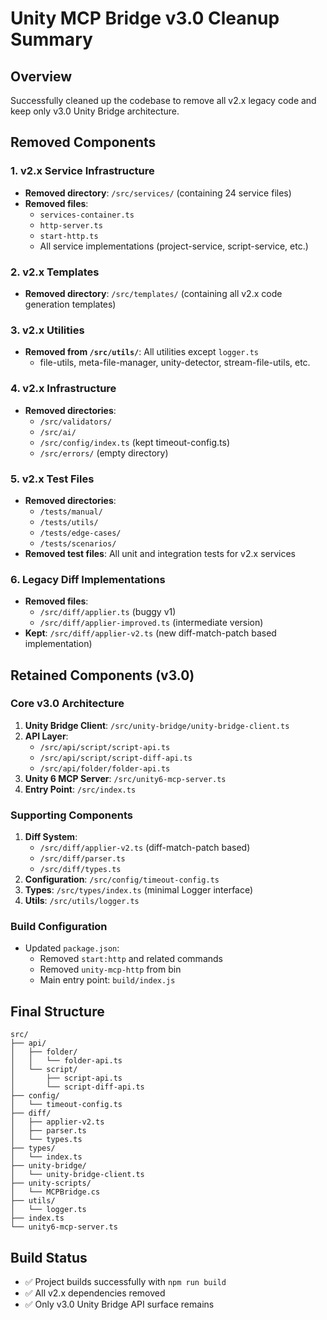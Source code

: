 # Unity MCP Bridge v3.0 Cleanup Summary

## Overview
Successfully cleaned up the codebase to remove all v2.x legacy code and keep only v3.0 Unity Bridge architecture.

## Removed Components

### 1. v2.x Service Infrastructure
- **Removed directory**: `/src/services/` (containing 24 service files)
- **Removed files**: 
  - `services-container.ts`
  - `http-server.ts`
  - `start-http.ts`
  - All service implementations (project-service, script-service, etc.)

### 2. v2.x Templates
- **Removed directory**: `/src/templates/` (containing all v2.x code generation templates)

### 3. v2.x Utilities
- **Removed from `/src/utils/`**: All utilities except `logger.ts`
  - file-utils, meta-file-manager, unity-detector, stream-file-utils, etc.

### 4. v2.x Infrastructure
- **Removed directories**:
  - `/src/validators/`
  - `/src/ai/`
  - `/src/config/index.ts` (kept timeout-config.ts)
  - `/src/errors/` (empty directory)

### 5. v2.x Test Files
- **Removed directories**:
  - `/tests/manual/`
  - `/tests/utils/`
  - `/tests/edge-cases/`
  - `/tests/scenarios/`
- **Removed test files**: All unit and integration tests for v2.x services

### 6. Legacy Diff Implementations
- **Removed files**:
  - `/src/diff/applier.ts` (buggy v1)
  - `/src/diff/applier-improved.ts` (intermediate version)
- **Kept**: `/src/diff/applier-v2.ts` (new diff-match-patch based implementation)

## Retained Components (v3.0)

### Core v3.0 Architecture
1. **Unity Bridge Client**: `/src/unity-bridge/unity-bridge-client.ts`
2. **API Layer**:
   - `/src/api/script/script-api.ts`
   - `/src/api/script/script-diff-api.ts`
   - `/src/api/folder/folder-api.ts`
3. **Unity 6 MCP Server**: `/src/unity6-mcp-server.ts`
4. **Entry Point**: `/src/index.ts`

### Supporting Components
1. **Diff System**:
   - `/src/diff/applier-v2.ts` (diff-match-patch based)
   - `/src/diff/parser.ts`
   - `/src/diff/types.ts`
2. **Configuration**: `/src/config/timeout-config.ts`
3. **Types**: `/src/types/index.ts` (minimal Logger interface)
4. **Utils**: `/src/utils/logger.ts`

### Build Configuration
- Updated `package.json`:
  - Removed `start:http` and related commands
  - Removed `unity-mcp-http` from bin
  - Main entry point: `build/index.js`

## Final Structure
```
src/
├── api/
│   ├── folder/
│   │   └── folder-api.ts
│   └── script/
│       ├── script-api.ts
│       └── script-diff-api.ts
├── config/
│   └── timeout-config.ts
├── diff/
│   ├── applier-v2.ts
│   ├── parser.ts
│   └── types.ts
├── types/
│   └── index.ts
├── unity-bridge/
│   └── unity-bridge-client.ts
├── unity-scripts/
│   └── MCPBridge.cs
├── utils/
│   └── logger.ts
├── index.ts
└── unity6-mcp-server.ts
```

## Build Status
- ✅ Project builds successfully with `npm run build`
- ✅ All v2.x dependencies removed
- ✅ Only v3.0 Unity Bridge API surface remains